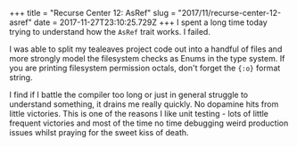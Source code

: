 +++
title = "Recurse Center 12: AsRef"
slug = "2017/11/recurse-center-12-asref"
date = 2017-11-27T23:10:25.729Z
+++
I spent a long time today trying to understand how the `AsRef` trait works. I failed.

I was able to split my tealeaves project code out into a handful of files and more strongly model the filesystem checks as Enums in the type system. If you are printing filesystem permission octals, don't forget the `{:o}` format string.

I find if I battle the compiler too long or just in general struggle to understand something, it drains me really quickly. No dopamine hits from little victories. This is one of the reasons I like unit testing - lots of little frequent victories and most of the time no time debugging weird production issues whilst praying for the sweet kiss of death.
